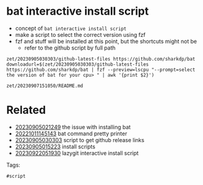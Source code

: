 # bat interactive install script

- concept of `bat interactive install script`
- make a script to select the correct version using fzf
- fzf and stuff will be installed at this point, but the shortcuts might not be
  - refer to the github script by full path

```
zet/20230905030303/github-latest-files https://github.com/sharkdp/bat
downloadurl=$(zet/20230905030303/github-latest-files https://github.com/sharkdp/bat | fzf --preview=lscpu "--prompt=select the version of bat for your cpu> " | awk '{print $2}')
```

` zet/20230907151050/README.md `

# Related

- [20230905021249](/zet/20230905021249/README.md) the issue with installing bat
- [20221011145143](/zet/20221011145143/README.md) bat command pretty printer
- [20230905030303](/zet/20230905030303/README.md) script to get github release links
- [20230905015223](/zet/20230905015223/README.md) install scripts
- [20230922051930](/zet/20230922051930/README.md) lazygit interactive install script

Tags:

    #script
